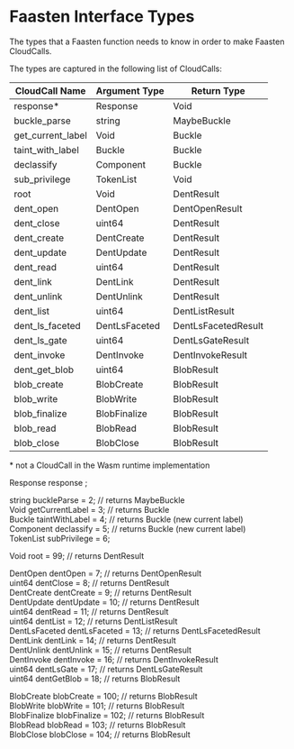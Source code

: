 # Faasten Interface Types
The types that a Faasten function needs to know in order to make Faasten CloudCalls.

The types are captured in the following list of CloudCalls:

| CloudCall Name   | Argument Type | Return Type    |
|------------------|---------------|----------------|
| response\*       | Response      | Void           |
| buckle_parse     | string        | MaybeBuckle    |
| get_current_label| Void          | Buckle         |
| taint_with_label | Buckle        | Buckle         |
| declassify       | Component     | Buckle         |
| sub_privilege    | TokenList     | Void           |
| root             | Void          | DentResult     |
| dent_open        | DentOpen      | DentOpenResult |
| dent_close       | uint64        | DentResult     |
| dent_create      | DentCreate    | DentResult     |
| dent_update      | DentUpdate    | DentResult     |
| dent_read        | uint64        | DentResult     |
| dent_link        | DentLink      | DentResult     |
| dent_unlink      | DentUnlink    | DentResult     |
| dent_list        | uint64        | DentListResult |
| dent_ls_faceted  | DentLsFaceted | DentLsFacetedResult |
| dent_ls_gate     | uint64        | DentLsGateResult |
| dent_invoke      | DentInvoke    | DentInvokeResult |
| dent_get_blob    | uint64        | BlobResult       |
| blob_create      | BlobCreate    | BlobResult       |
| blob_write       | BlobWrite     | BlobResult       |
| blob_finalize    | BlobFinalize  | BlobResult       |
| blob_read        | BlobRead      | BlobResult       |
| blob_close       | BlobClose     | BlobResult       |

\* not a CloudCall in the Wasm runtime implementation


Response response ; 

string buckleParse = 2; // returns MaybeBuckle  
Void getCurrentLabel = 3; // returns Buckle  
Buckle taintWithLabel = 4; // returns Buckle (new current label)  
Component declassify = 5; // returns Buckle (new current label)  
TokenList subPrivilege = 6;  

Void              root           = 99; // returns DentResult  

DentOpen          dentOpen       =  7; // returns DentOpenResult  
uint64            dentClose      =  8; // returns DentResult  
DentCreate        dentCreate     =  9; // returns DentResult  
DentUpdate        dentUpdate     = 10; // returns DentResult  
uint64            dentRead       = 11; // returns DentResult  
uint64            dentList       = 12; // returns DentListResult  
DentLsFaceted     dentLsFaceted  = 13; // returns DentLsFacetedResult  
DentLink          dentLink       = 14; // returns DentResult  
DentUnlink        dentUnlink     = 15; // returns DentResult  
DentInvoke        dentInvoke     = 16; // returns DentInvokeResult  
uint64            dentLsGate     = 17; // returns DentLsGateResult  
uint64            dentGetBlob    = 18; // returns BlobResult  

BlobCreate        blobCreate     = 100; // returns BlobResult  
BlobWrite         blobWrite      = 101; // returns BlobResult  
BlobFinalize      blobFinalize   = 102; // returns BlobResult  
BlobRead          blobRead       = 103;  // returns BlobResult  
BlobClose         blobClose      = 104; // returns BlobResult  
